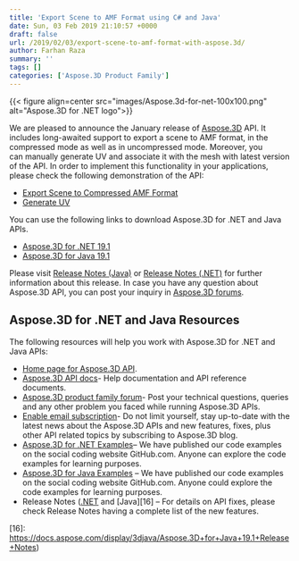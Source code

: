 ```yaml
---
title: 'Export Scene to AMF Format using C# and Java'
date: Sun, 03 Feb 2019 21:10:57 +0000
draft: false
url: /2019/02/03/export-scene-to-amf-format-with-aspose.3d/
author: Farhan Raza
summary: ''
tags: []
categories: ['Aspose.3D Product Family']
---
```




{{< figure align=center src="images/Aspose.3d-for-net-100x100.png" alt="Aspose.3D for .NET logo">}}


We are pleased to announce the January release of [Aspose.3D][1] API. It includes long-awaited support to export a scene to AMF format, in the compressed mode as well as in uncompressed mode. Moreover, you can manually generate UV and associate it with the mesh with latest version of the API. In order to implement this functionality in your applications, please check the following demonstration of the API:

*   [Export Scene to Compressed AMF Format][2]
*   [Generate UV][3]

You can use the following links to download Aspose.3D for .NET and Java APIs.

*   [Aspose.3D for .NET 19.1][4]
*   [Aspose.3D for Java 19.1][5]

Please visit [Release Notes (Java)][6] or [Release Notes (.NET)][7] for further information about this release. In case you have any question about Aspose.3D API, you can post your inquiry in [Aspose.3D forums][8].

## Aspose.3D for .NET and Java Resources

The following resources will help you work with Aspose.3D for .NET and Java APIs:

*   [Home page for Aspose.3D API][9].
*   [Aspose.3D API docs][10]\- Help documentation and API reference documents.
*   [Aspose.3D product family forum][11]\- Post your technical questions, queries and any other problem you faced while running Aspose.3D APIs.
*   [Enable email subscription][12]\- Do not limit yourself, stay up-to-date with the latest news about the Aspose.3D APIs and new features, fixes, plus other API related topics by subscribing to Aspose.3D blog.
*   [Aspose.3D for .NET Examples][13]– We have published our code examples on the social coding website GitHub.com. Anyone can explore the code examples for learning purposes.
*   [Aspose.3D for Java Examples][14] – We have published our code examples on the social coding website GitHub.com. Anyone could explore the code examples for learning purposes.
*   Release Notes ([.NET][15] and [Java][16] – For details on API fixes, please check Release Notes having a complete list of the new features.




[1]: https://products.aspose.com/3d
[2]: https://docs.aspose.com/3d/net/export-scene-to-compressed-amf-format/
[3]: https://docs.aspose.com/3d/net/generate-uv/
[4]: https://www.nuget.org/packages/Aspose.3D/
[5]: https://repository.aspose.com/webapp/#/artifacts/browse/tree/General/repo/com/aspose/aspose-3d
[6]: https://docs.aspose.com/3d/java/aspose-3d-for-java-19-1-release-notes/
[7]: https://docs.aspose.com/3d/net/aspose-3d-for-net-19-1-release-notes/
[8]: https://forum.aspose.com/c/3d
[9]: http://www.aspose.com/products/3d
[10]: https://docs.aspose.com/3d/
[11]: https://forum.aspose.com/c/3d
[12]: https://blog.aspose.com/category/aspose-products/aspose-3d-product-family/
[13]: https://github.com/aspose3d/Aspose_3D_NET
[14]: https://github.com/aspose-3d/Aspose.3D-for-Java
[15]: https://docs.aspose.com/display/3dnet/Aspose.3D+for+.NET+19.1+Release+Notes
[16]: https://docs.aspose.com/display/3djava/Aspose.3D+for+Java+19.1+Release+Notes)




